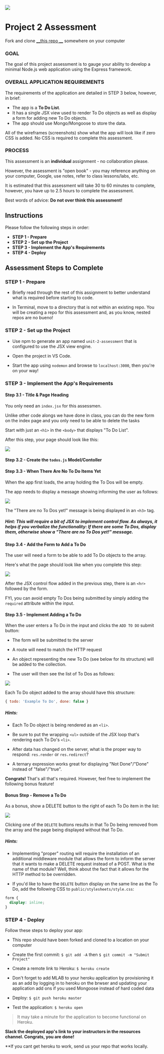 <img src="https://i.imgur.com/ser5chI.png">

# Project 2 Assessment
 Fork and clone [__this repo __](https://github.com/arthurbernierjr/unit-2-assesment-nova/) somewhere on your computer 

### GOAL

The goal of this project assessment is to gauge your ability to develop a minimal Node.js web application using the Express framework.

### OVERALL APPLICATION REQUIREMENTS

The requirements of the application are detailed in STEP 3 below, however, in brief:

- The app is a **To Do List**.
- It has a single JSX view used to render To Do objects as well as display a form for adding new To Do objects.
- The app should use Mongo/Mongoose to store the data.

All of the wireframes (screenshots) show what the app will look like if zero CSS is added.  No CSS is required to complete this assessment.

### PROCESS

This assessment is an **individual** assignment - no collaboration please.

However, the assessment is "open book" - you may reference anything on your computer, Google, use notes, refer to class lessons/labs, etc.

It is estimated that this assessment will take 30 to 60 minutes to complete, however, you have up to 2.5 hours to complete the assessment. 

Best words of advice: **Do not over think this assessment!**

## Instructions

Please follow the following steps in order:

- **STEP 1 - Prepare**
- **STEP 2 - Set up the Project**
- **STEP 3 - Implement the App's Requirements**
- **STEP 4 - Deploy**

## Assessment Steps to Complete

### STEP 1 - Prepare

- Briefly read through the rest of this assignment to better understand what is required before starting to code.

- In Terminal, move to a directory that is not within an existing repo. You will be creating a repo for this assessment and, as you know, nested repos are no bueno!

### STEP 2 - Set up the Project

- Use npm to generate an app named `unit-2-assessment` that is configured to use the JSX view engine.

- Open the project in VS Code.

- Start the app using `nodemon` and browse to `localhost:3000`, then you're on your way!

### STEP 3 - Implement the App's Requirements

#### Step 3.1 - Title & Page Heading

You only need an `index.jsx` for this assessmen.

Unlike other code alongs we have done in class, you can do the new form on the index page and you only need to be able to delete the tasks

Start with just an `<h1>` in the `<body>` that displays "To Do List".

After this step, your page should look like this:

<img src="https://i.imgur.com/TmA1RN8.png">

#### Step 3.2 - Create the `todos.js` Model/Contoller


#### Step 3.3 - When There Are No To Do Items Yet

When the app first loads, the array holding the To Dos will be empty.

The app needs to display a message showing informing the user as follows:

<img src="https://i.imgur.com/yeD1lR7.png">

The "There are no To Dos yet!" message is being displayed in an `<h3>` tag.

##### Hint: This will require a bit of JSX to implement control flow. As always, it helps if you verbalize the functionality: If there are some To Dos, display them, otherwise show a "There are no To Dos yet!" message.

#### Step 3.4 - Add the Form to Add a To Do

The user will need a form to be able to add To Do objects to the array.

Here's what the page should look like when you complete this step:

<img src="https://i.imgur.com/wDaWbVm.png">

After the JSX control flow added in the previous step, there is an `<hr>` followed by the form.

FYI, you can avoid empty To Dos being submitted by simply adding the `required` attribute within the input.

#### Step 3.5 - Implement Adding a To Do

When the user enters a To Do in the input and clicks the `ADD TO DO` submit button:

- The form will be submitted to the server

- A route will need to match the HTTP request

- An object representing the new To Do (see below for its structure) will be added to the collection.


- The user will then see the list of To Dos as follows:

<img src="https://i.imgur.com/O5zBL2s.png">

Each To Do object added to the array should have this structure:

```js
{ todo: 'Example To Do', done: false }
```

##### Hints:

- Each To Do object is being rendered as an `<li>`.

- Be sure to put the wrapping `<ul>` outside of the JSX loop that's rendering each To Do's `<li>`.

- After data has changed on the server, what is the proper way to respond: `res.render` or `res.redirect`?

- A ternary expression works great for displaying "Not Done"/"Done" instead of "false"/"true".

**Congrats!**  That's all that's required.  However, feel free to implement the following bonus feature!

#### Bonus Step - Remove a To Do

As a bonus, show a DELETE button to the right of each To Do item in the list:

<img src="https://i.imgur.com/E2WisAg.png">

Clicking one of the `DELETE` buttons results in that To Do being removed from the array and the page being displayed without that To Do.

##### Hints:

- Implementing "proper" routing will require the installation of an additional middleware module that allows the form to inform the server that it wants to make a DELETE request instead of a POST. What is the name of that module? Well, think about the fact that it allows for the HTTP method to be overridden.

- If you'd like to have the `DELETE` button display on the same line as the To Do, add the following CSS to `public/stylesheets/style.css`:

```css
form {
  display: inline;
}
```

### STEP 4 - Deploy

Follow these steps to deploy your app:

- This repo should have been forked and cloned to a location on your computer

- Create the first commit: `$ git add -A` then `$ git commit -m "Submit Project"`

- Create a remote link to Heroku: `$ heroku create`
- Don't forget to add MLAB to your heroku application by provisioning it as an add by logging in to heroku on the brwser and updating your application add ons if you used Mongoose instead of hard coded data

- Deploy: `$ git push heroku master`

- Test the application: `$ heroku open`


> It may take a minute for the application to become functional on Heroku.

**Slack the deployed app's link to your instructors in the resources channel. Congrats, you are done!**

**If you cant get heroku to work, send us your repo that works locally.


